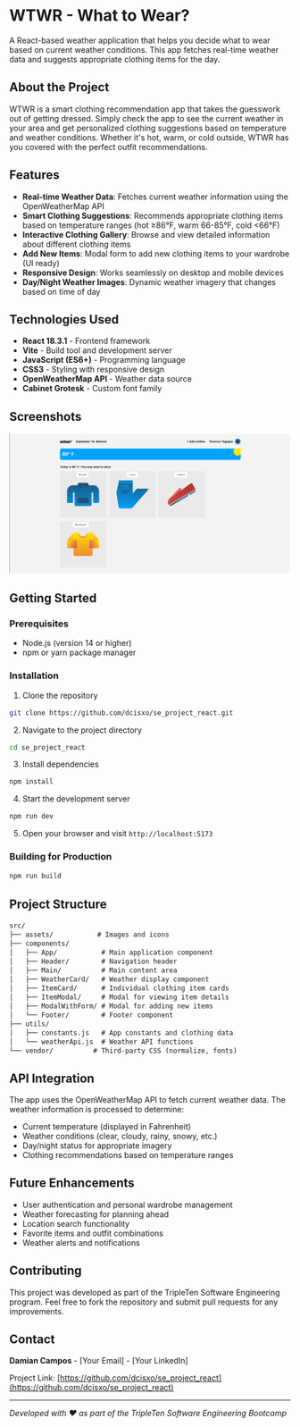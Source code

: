 # WTWR - What to Wear?

A React-based weather application that helps you decide what to wear based on current weather conditions. This app fetches real-time weather data and suggests appropriate clothing items for the day.

## About the Project

WTWR is a smart clothing recommendation app that takes the guesswork out of getting dressed. Simply check the app to see the current weather in your area and get personalized clothing suggestions based on temperature and weather conditions. Whether it's hot, warm, or cold outside, WTWR has you covered with the perfect outfit recommendations.

## Features

- **Real-time Weather Data**: Fetches current weather information using the OpenWeatherMap API
- **Smart Clothing Suggestions**: Recommends appropriate clothing items based on temperature ranges (hot ≥86°F, warm 66-85°F, cold <66°F)
- **Interactive Clothing Gallery**: Browse and view detailed information about different clothing items
- **Add New Items**: Modal form to add new clothing items to your wardrobe (UI ready)
- **Responsive Design**: Works seamlessly on desktop and mobile devices
- **Day/Night Weather Images**: Dynamic weather imagery that changes based on time of day

## Technologies Used

- **React 18.3.1** - Frontend framework
- **Vite** - Build tool and development server
- **JavaScript (ES6+)** - Programming language
- **CSS3** - Styling with responsive design
- **OpenWeatherMap API** - Weather data source
- **Cabinet Grotesk** - Custom font family

## Screenshots

![WTWR Main Screen](<Screenshot 2025-09-16 122056.png>)

## Getting Started

### Prerequisites

- Node.js (version 14 or higher)
- npm or yarn package manager

### Installation

1. Clone the repository

```bash
git clone https://github.com/dcisxo/se_project_react.git
```

2. Navigate to the project directory

```bash
cd se_project_react
```

3. Install dependencies

```bash
npm install
```

4. Start the development server

```bash
npm run dev
```

5. Open your browser and visit `http://localhost:5173`

### Building for Production

```bash
npm run build
```

## Project Structure

```
src/
├── assets/           # Images and icons
├── components/
│   ├── App/           # Main application component
│   ├── Header/        # Navigation header
│   ├── Main/          # Main content area
│   ├── WeatherCard/   # Weather display component
│   ├── ItemCard/      # Individual clothing item cards
│   ├── ItemModal/     # Modal for viewing item details
│   ├── ModalWithForm/ # Modal for adding new items
│   └── Footer/        # Footer component
├── utils/
│   ├── constants.js   # App constants and clothing data
│   └── weatherApi.js  # Weather API functions
└── vendor/          # Third-party CSS (normalize, fonts)
```

## API Integration

The app uses the OpenWeatherMap API to fetch current weather data. The weather information is processed to determine:

- Current temperature (displayed in Fahrenheit)
- Weather conditions (clear, cloudy, rainy, snowy, etc.)
- Day/night status for appropriate imagery
- Clothing recommendations based on temperature ranges

## Future Enhancements

- User authentication and personal wardrobe management
- Weather forecasting for planning ahead
- Location search functionality
- Favorite items and outfit combinations
- Weather alerts and notifications

## Contributing

This project was developed as part of the TripleTen Software Engineering program. Feel free to fork the repository and submit pull requests for any improvements.

## Contact

**Damian Campos** - [Your Email] - [Your LinkedIn]

Project Link: [https://github.com/dcisxo/se_project_react](https://github.com/dcisxo/se_project_react)

---

_Developed with ❤️ as part of the TripleTen Software Engineering Bootcamp_

